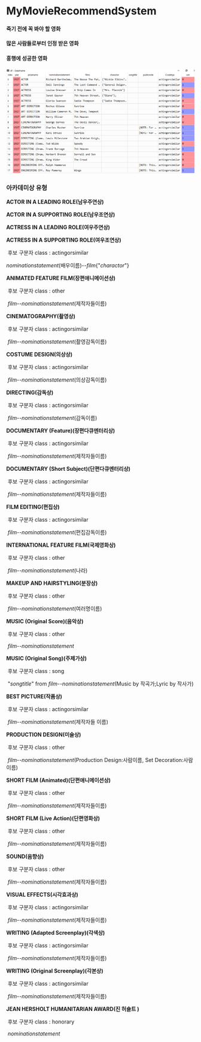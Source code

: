 # MyMovieRecommendSystem

#### 죽기 전에 꼭 봐야 할 영화

#### 많은 사람들로부터 인정 받은 영화

#### 흥행에 성공한 영화

![image-20210513220645207](README.assets/image-20210513220645207.png)

### 아카데미상 유형

**ACTOR IN A LEADING ROLE(남우주연상)**

**ACTOR IN A SUPPORTING ROLE(남우조연상)**

**ACTRESS IN A LEADING ROLE(여우주연상)**

**ACTRESS IN A SUPPORTING ROLE(여우조연상)**

​	후보 구분자 class : actingorsimilar

​	*nominationstatement*(배우이름)--*film*{"*charactor*"}

**ANIMATED FEATURE FILM(장편애니메이션상)**

​	후보 구분자 class : other

​	*film*--*nominationstatement*(제작자들이름)

**CINEMATOGRAPHY(촬영상)**

​	후보 구분자 class : actingorsimilar

​	*film*--*nominationstatement*(촬영감독이름)

**COSTUME DESIGN(의상상)**

​	후보 구분자 class : actingorsimilar

​	*film*--*nominationstatement*(의상감독이름)

**DIRECTING(감독상)**

​	후보 구분자 class : actingorsimilar

​	*film*--*nominationstatement*(감독이름)

**DOCUMENTARY (Feature)(장편다큐멘터리상)**

​	후보 구분자 class : actingorsimilar

​	*film*--*nominationstatement*(제작자들이름)

**DOCUMENTARY (Short Subject)(단편다큐멘터리상)**

​	후보 구분자 class : actingorsimilar

​	*film*--*nominationstatement*(제작자들이름)

**FILM EDITING(편집상)**

​	후보 구분자 class : actingorsimilar

​	*film*--*nominationstatement*(편집감독이름)

**INTERNATIONAL FEATURE FILM(국제영화상)**

​	후보 구분자 class : other

​	*film*--*nominationstatement*(나라)

**MAKEUP AND HAIRSTYLING(분장상)**

​	후보 구분자 class : other

​	*film*--*nominationstatement*(여러명이름)

**MUSIC (Original Score)(음악상)**

​	후보 구분자 class : other

​	*film*--*nominationstatement*

**MUSIC (Original Song)(주제가상)**

​	후보 구분자 class : song

​	"*songtitle*" from	*film*--*nominationstatement*(Music by 작곡가;Lyric by 작사가)

**BEST PICTURE(작품상)**

​	후보 구분자 class : actingorsimilar

​	*film*--*nominationstatement*(제작자들 이름)

**PRODUCTION DESIGN(미술상)**

​	후보 구분자 class : other

​	*film*--*nominationstatement*(Production Design:사람이름, Set Decoration:사람이름)

**SHORT FILM (Animated)(단편애니메이션상)**

​	후보 구분자 class : other

​	*film*--*nominationstatement*(제작자들이름)

**SHORT FILM (Live Action)(단편영화상)**

​	후보 구분자 class : other

​	*film*--*nominationstatement*(제작자들이름)

**SOUND(음향상)**

​	후보 구분자 class : other

​	*film*--*nominationstatement*(제작자들이름)

**VISUAL EFFECTS(시각효과상)**

​	후보 구분자 class : actingorsimilar

​	*film*--*nominationstatement*(제작자들이름)

**WRITING (Adapted Screenplay)(각색상)**

​	후보 구분자 class : actingorsimilar

​	*film*--*nominationstatement*(제작자들이름)

**WRITING (Original Screenplay)(각본상)**

​	후보 구분자 class : actingorsimilar

​	*film*--*nominationstatement*(제작자들이름)

**JEAN HERSHOLT HUMANITARIAN AWARD(진 허숄트 )**

​	후보 구분자 class : honorary

​	*nominationstatement*



































































